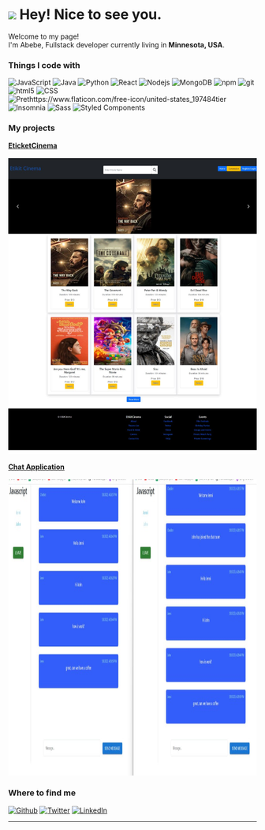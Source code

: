 <h1><img src="https://emojis.slackmojis.com/emojis/images/1531849430/4246/blob-sunglasses.gif?1531849430" width="30"/> Hey! Nice to see you.</h1>


<p>Welcome to my page! </br> I'm Abebe, Fullstack developer currently living in <b>Minnesota, USA</b>. </p>
<h3>Things I code with</h3>
<p>
  
 

  <img alt="JavaScript" src="https://img.shields.io/badge/JavaScript-F7DF1E?style=flat-square&logo=javascript&logoColor=black" />
  <img alt="Java" src="https://img.shields.io/badge/Java-ED8B00?style=flat-square&logo=java&logoColor=white" />
     <img alt="Python" src="https://img.shields.io/badge/Python-3776AB?style=flat-square&logo=python&logoColor=white" />
  <img alt="React" src="https://img.shields.io/badge/-React-45b8d8?style=flat-square&logo=react&logoColor=white" />
  <img alt="Nodejs" src="https://img.shields.io/badge/-Nodejs-43853d?style=flat-square&logo=Node.js&logoColor=white" />
  <img alt="MongoDB" src="https://img.shields.io/badge/-MongoDB-13aa52?style=flat-square&logo=mongodb&logoColor=white" />
  <img alt="npm" src="https://img.shields.io/badge/-NPM-CB3837?style=flat-square&logo=npm&logoColor=white" />
  <img alt="git" src="https://img.shields.io/badge/-Git-F05032?style=flat-square&logo=git&logoColor=white" />
  <img alt="html5"src="https://img.shields.io/badge/-HTML5-E34F26?style=flat-square&logo=html5&logoColor=white" />
    <img alt="CSS"src="https://img.shields.io/badge/CSS3-1572B6?style=flat-square&logo=css3&logoColor=white" />

  <img alt="Prethttps://www.flaticon.com/free-icon/united-states_197484tier" src="https://img.shields.io/badge/-Prettier-F7B93E?style=flat-square&logo=prettier&logoColor=white" />
  <img alt="Insomnia" src="https://img.shields.io/badge/-Insomnia-5849BE?style=flat-square&logo=insomnia&logoColor=white" />
  <img alt="Sass" src="https://img.shields.io/badge/-Sass-CC6699?style=flat-square&logo=sass&logoColor=white" />
  
  <img alt="Styled Components" src="https://img.shields.io/badge/-Styled_Components-db7092?style=flat-square&logo=styled-components&logoColor=white" />
   </p>

<h3>My projects</h3>

<a href="https://github.com/Abebe-Nigusu/EtikitCinema"><b>EticketCinema</b></a> <br /> <br />
 <img src="https://github.com/NikitaMears/portfolio/blob/main/photo_2023-05-10_00-19-40.jpg" width="800" height="600" /> 
 
 <a href="https://github.com/Abebe-Nigusu/ChatApp"><b>Chat Application</b></a> <br /> <br />
 <img src="https://github.com/NikitaMears/portfolio/blob/main/photo_2023-05-10_00-28-44.jpg" width="800" height="600" /> 
 
 
<h3>Where to find me</h3>
<p><a href="https://github.com/Abebe-Nigusu" target="_blank"><img alt="Github" src="https://img.shields.io/badge/GitHub-%2312100E.svg?&style=for-the-badge&logo=Github&logoColor=white" /></a> <a href="https://twitter.com/Guibz16" target="_blank"><img alt="Twitter" src="https://img.shields.io/badge/twitter-%231DA1F2.svg?&style=for-the-badge&logo=twitter&logoColor=white" /></a> <a href="https://www.linkedin.com/in/abebe-nigusu-0b4b5a275/" target="_blank"><img alt="LinkedIn" src="https://img.shields.io/badge/linkedin-%230077B5.svg?&style=for-the-badge&logo=linkedin&logoColor=white" /></a> 
</p>

------------

